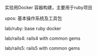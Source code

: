实验用Docker 容器构建，主要用于ruby项目

upos: 基本操作系统及工具包

lab/ruby: base ruby docker

lab/rails4: rails4 with common gems

lab/rails5: rails5 with common gems
